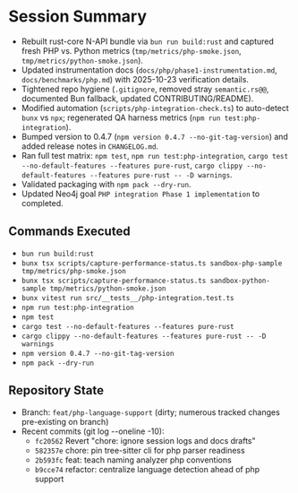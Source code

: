 # Session Summary
- Rebuilt rust-core N-API bundle via `bun run build:rust` and captured fresh PHP vs. Python metrics (`tmp/metrics/php-smoke.json`, `tmp/metrics/python-smoke.json`).
- Updated instrumentation docs (`docs/php/phase1-instrumentation.md`, `docs/benchmarks/php.md`) with 2025-10-23 verification details.
- Tightened repo hygiene (`.gitignore`, removed stray `semantic.rs@@`, documented Bun fallback, updated CONTRIBUTING/README).
- Modified automation (`scripts/php-integration-check.ts`) to auto-detect `bunx` vs `npx`; regenerated QA harness metrics (`npm run test:php-integration`).
- Bumped version to 0.4.7 (`npm version 0.4.7 --no-git-tag-version`) and added release notes in `CHANGELOG.md`.
- Ran full test matrix: `npm test`, `npm run test:php-integration`, `cargo test --no-default-features --features pure-rust`, `cargo clippy --no-default-features --features pure-rust -- -D warnings`.
- Validated packaging with `npm pack --dry-run`.
- Updated Neo4j goal `PHP integration Phase 1 implementation` to completed.

## Commands Executed
- `bun run build:rust`
- `bunx tsx scripts/capture-performance-status.ts sandbox-php-sample tmp/metrics/php-smoke.json`
- `bunx tsx scripts/capture-performance-status.ts sandbox-python-sample tmp/metrics/python-smoke.json`
- `bunx vitest run src/__tests__/php-integration.test.ts`
- `npm run test:php-integration`
- `npm test`
- `cargo test --no-default-features --features pure-rust`
- `cargo clippy --no-default-features --features pure-rust -- -D warnings`
- `npm version 0.4.7 --no-git-tag-version`
- `npm pack --dry-run`

## Repository State
- Branch: `feat/php-language-support` (dirty; numerous tracked changes pre-existing on branch)
- Recent commits (git log --oneline -10):
  - `fc20562` Revert "chore: ignore session logs and docs drafts"
  - `582357e` chore: pin tree-sitter cli for php parser readiness
  - `2b593fc` feat: teach naming analyzer php conventions
  - `b9cce74` refactor: centralize language detection ahead of php support

